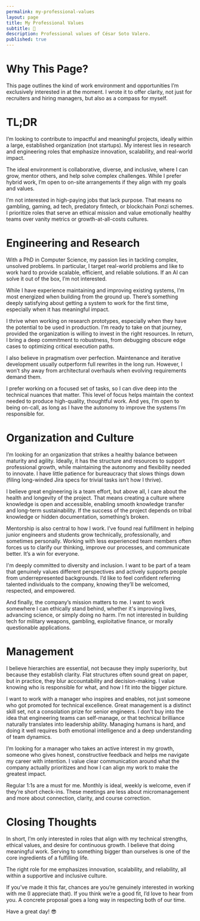 ```yaml
---
permalink: my-professional-values
layout: page
title: My Professional Values
subtitle: 💼
description: Professional values of César Soto Valero.
published: true
---
```


# Why This Page?

This page outlines the kind of work environment and opportunities I’m exclusively interested in at the moment.
I wrote it to offer clarity, not just for recruiters and hiring managers, but also as a compass for myself.

# TL;DR

I’m looking to contribute to impactful and meaningful projects, ideally within a large, established organization (not startups).
My interest lies in research and engineering roles that emphasize innovation, scalability, and real-world impact.

The ideal environment is collaborative, diverse, and inclusive, where I can grow, mentor others, and help solve complex challenges.
While I prefer hybrid work, I’m open to on-site arrangements if they align with my goals and values.

I’m not interested in high-paying jobs that lack purpose.
That means no gambling, gaming, ad tech, predatory fintech, or blockchain Ponzi schemes.
I prioritize roles that serve an ethical mission and value emotionally healthy teams over vanity metrics or growth-at-all-costs cultures.

# Engineering and Research

With a PhD in Computer Science, my passion lies in tackling complex, unsolved problems.
In particular, I target real-world problems and like to work hard to provide scalable, efficient, and reliable solutions.
If an AI can solve it out of the box, I’m not interested.

While I have experience maintaining and improving existing systems, I’m most energized when building from the ground up.
There’s something deeply satisfying about getting a system to work for the first time, especially when it has meaningful impact.

I thrive when working on research prototypes, especially when they have the potential to be used in production.
I’m ready to take on that journey, provided the organization is willing to invest in the right resources.
In return, I bring a deep commitment to robustness, from debugging obscure edge cases to optimizing critical execution paths.

I also believe in pragmatism over perfection.
Maintenance and iterative development usually outperform full rewrites in the long run.
However, I won’t shy away from architectural overhauls when evolving requirements demand them.

I prefer working on a focused set of tasks, so I can dive deep into the technical nuances that matter.
This level of focus helps maintain the context needed to produce high-quality, thoughtful work.
And yes, I’m open to being on-call, as long as I have the autonomy to improve the systems I’m responsible for.

# Organization and Culture

I’m looking for an organization that strikes a healthy balance between maturity and agility.
Ideally, it has the structure and resources to support professional growth, while maintaining the autonomy and flexibility needed to innovate.
I have little patience for bureaucracy that slows things down (filing long-winded Jira specs for trivial tasks isn’t how I thrive).

I believe great engineering is a team effort, but above all, I care about the health and longevity of the project.
That means creating a culture where knowledge is open and accessible, enabling smooth knowledge transfer and long-term sustainability.
If the success of the project depends on tribal knowledge or hidden documentation, something’s broken.

Mentorship is also central to how I work.
I’ve found real fulfillment in helping junior engineers and students grow technically, professionally, and sometimes personally.
Working with less experienced team members often forces us to clarify our thinking, improve our processes, and communicate better.
It’s a win for everyone.

I'm deeply committed to diversity and inclusion.
I want to be part of a team that genuinely values different perspectives and actively supports people from underrepresented backgrounds.
I’d like to feel confident referring talented individuals to the company, knowing they’ll be welcomed, respected, and empowered.

And finally, the company’s mission matters to me.
I want to work somewhere I can ethically stand behind, whether it's improving lives, advancing science, or simply doing no harm.
I’m not interested in building tech for military weapons, gambling, exploitative finance, or morally questionable applications.

# Management

I believe hierarchies are essential, not because they imply superiority, but because they establish clarity.
Flat structures often sound great on paper, but in practice, they blur accountability and decision-making.
I value knowing who is responsible for what, and how I fit into the bigger picture.

I want to work with a manager who inspires and enables, not just someone who got promoted for technical excellence.
Great management is a distinct skill set, not a consolation prize for senior engineers.
I don’t buy into the idea that engineering teams can self-manage, or that technical brilliance naturally translates into leadership ability.
Managing humans is hard, and doing it well requires both emotional intelligence and a deep understanding of team dynamics.

I’m looking for a manager who takes an active interest in my growth, someone who gives honest, constructive feedback and helps me navigate my career with intention.
I value clear communication around what the company actually prioritizes and how I can align my work to make the greatest impact.

Regular 1:1s are a must for me.
Monthly is ideal, weekly is welcome, even if they’re short check-ins.
These meetings are less about micromanagement and more about connection, clarity, and course correction.

# Closing Thoughts

In short, I’m only interested in roles that align with my technical strengths, ethical values, and desire for continuous growth.
I believe that doing meaningful work.
Serving to something bigger than ourselves is one of the core ingredients of a fulfilling life.

The right role for me emphasizes innovation, scalability, and reliability, all within a supportive and inclusive culture.

If you’ve made it this far, chances are you’re genuinely interested in working with me (I appreciate that).
If you think we’re a good fit, I’d love to hear from you.
A concrete proposal goes a long way in respecting both of our time.

Have a great day! 😎
